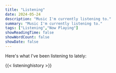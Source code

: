 ```yaml
---
title: "Listening"
date: 2024-05-24
description: "Music I'm currently listening to."
summary: "Music I'm currently listening to."
tags: ["Listening","Now Playing"]
showReadingTime: false
showWordCount: false
showDate: false
---
```

Here's what I've been listening to lately:

{{< listeninghistory >}}